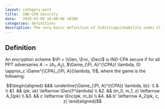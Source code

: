 ```yaml
---
layout: category-post
title:  IND-CPA Security
date:   2020-03-09 16:00:00 +0100
categories: definitions
description: The very basic definition of Indistinguishability under CPA.
---
```

## Definition

An encryption scheme $\Pi = (\Gen, \Enc, \Dec)$ is IND-CPA secure if for all PPT adversaries $A:=(A_1, A_2)$, $\Game_{\Pi, A}^{\CPA}( \lambda, 0) \approx_c \Game^{\CPA}_{\Pi, A}(\lambda, 1)$, where the game is the following:

$$\begin{aligned}
&&& \underline{\Game_{\Pi, A}^{\CPA}( \lambda, b)}: \\
& \\
&1. && (pk, sk) \leftarrow \Gen(1^\lambda) \\
&2. && (m_0, m_1, z) \leftarrow A_1(pk) \\
&3. && c \leftarrow \Enc(pk, m_b) \\
&4. && b' \leftarrow A_2(pk, c, z)
\end{aligned}$$